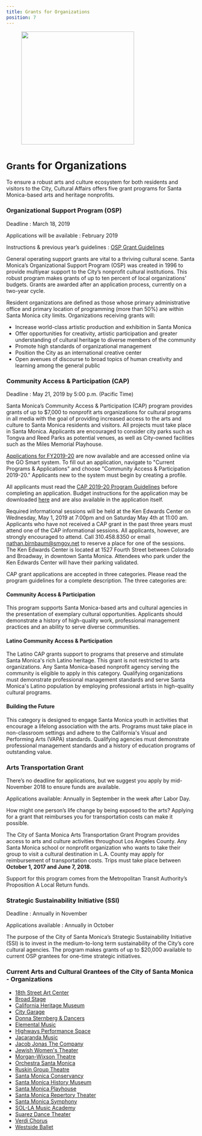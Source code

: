 ```yaml
---
title: Grants for Organizations
position: 7
---
```


<figure>
  <img src="https://static-artsamo.digitalservice.la/uploads/coast-samba.jpg" height="300" alt="" />
</figure>


<small>Grants</small> for Organizations
===============================

To ensure a robust arts and culture ecosystem for both residents and visitors to the City, Cultural Affairs offers five grant programs for Santa Monica-based arts and heritage nonprofits.

### Organizational Support Program (OSP)

Deadline
: March 18, 2019

Applications will be available
: February 2019

Instructions & previous year’s guidelines
: [OSP Grant Guidelines](https://www.smgov.net/uploadedFiles/Portals/Culture/Grants/Organization_Support_Grant_Program/Guidelines%20OSP%202019-21%20final.pdf)

General operating support grants are vital to a thriving cultural scene. Santa Monica’s Organizational Support Program (OSP) was created in 1996 to provide multiyear support to the City’s nonprofit cultural institutions. This robust program makes grants of up to ten percent of local organizations’ budgets. Grants are awarded after an application process, currently on a two-year cycle.

Resident organizations are defined as those whose primary administrative office and primary location of programming (more than 50%) are within Santa Monica city limits. Organizations receiving grants will:

*   Increase world-class artistic production and exhibition in Santa Monica
*   Offer opportunities for creativity, artistic participation and greater understanding of cultural heritage to diverse members of the community
*   Promote high standards of organizational management
*   Position the City as an international creative center
*   Open avenues of discourse to broad topics of human creativity and learning among the general public

### Community Access & Participation (CAP)

Deadline
: May 21, 2019 by 5:00 p.m. (Pacific Time)

Santa Monica’s Community Access & Participation (CAP) program provides grants of up to $7,000 to nonprofit arts organizations for cultural programs in all media with the goal of providing increased access to the arts and culture to Santa Monica residents and visitors. All projects must take place in Santa Monica. Applicants are encouraged to consider city parks such as Tongva and Reed Parks as potential venues, as well as City-owned facilities such as the Miles Memorial Playhouse. 

[Applications for FY2019-20](https://smcad.gosmart.org/) are now available and are accessed online via the GO Smart system. To fill out an application, navigate to "Current Programs & Applications" and choose "Community Access & Participation 2019-20." Applicants new to the system must begin by creating a profile.

All applicants must read the [CAP 2019-20 Program Guidelines](https://www.smgov.net/uploadedFiles/Portals/Culture/Grants/CAP_Grant_Program/CAP%20Guidelines%202019-20%20final.pdf) before completing an application. Budget instructions for the application may be downloaded [here](https://www.smgov.net/uploadedFiles/Portals/Culture/Grants/CAP_Grant_Program/Budget%20Instructions%20-%20CAP.doc) and are also available in the application itself.

Required informational sessions will be held at the Ken Edwards Center on Wednesday, May 1, 2019 at 7:00pm and on Saturday May 4th at 11:00 am. Applicants who have not received a CAP grant in the past three years must attend one of the CAP informational sessions. All applicants, however, are strongly encouraged to attend. Call 310.458.8350 or email [nathan.birnbaum@smgov.net](mailto:nathan.birnbaum@smgov.net) to reserve a place for one of the sessions. The Ken Edwards Center is located at 1527 Fourth Street between Colorado and Broadway, in downtown Santa Monica. Attendees who park under the Ken Edwards Center will have their parking validated.

CAP grant applications are accepted in three categories. Please read the program guidelines for a complete description. The three categories are:

#### Community Access & Participation

This program supports Santa Monica-based arts and cultural agencies in the presentation of exemplary cultural opportunities. Applicants should demonstrate a history of high-quality work, professional management practices and an ability to serve diverse communities.

#### Latino Community Access & Participation

The Latino CAP grants support to programs that preserve and stimulate Santa Monica's rich Latino heritage. This grant is not restricted to arts organizations. Any Santa Monica-based nonprofit agency serving the community is eligible to apply in this category. Qualifying organizations must demonstrate professional management standards and serve Santa Monica's Latino population by employing professional artists in high-quality cultural programs.

#### Building the Future

This category is designed to engage Santa Monica youth in activities that encourage a lifelong association with the arts. Programs must take place in non-classroom settings and adhere to the California's Visual and Performing Arts (VAPA) standards. Qualifying agencies must demonstrate professional management standards and a history of education programs of outstanding value.


### Arts Transportation Grant 

There’s no deadline for applications, but we suggest you apply by mid-November 2018 to ensure funds are available.

Applications available: Annually in September in the week after Labor Day.

How might one person’s life change by being exposed to the arts? Applying for a grant that reimburses you for transportation costs can make it possible.

The City of Santa Monica Arts Transportation Grant Program provides access to arts and culture activities throughout Los Angeles County. Any Santa Monica school or nonprofit organization who wants to take their group to visit a cultural destination in L.A. County may apply for reimbursement of transportation costs. Trips must take place between **October 1, 2017 and June 7, 2018.** 

Support for this program comes from the Metropolitan Transit Authority’s Proposition A Local Return funds.

### Strategic Sustainability Initiative (SSI)

Deadline
: Annually in November

Applications available
: Annually in October

The purpose of the City of Santa Monica’s Strategic Sustainability Initiative (SSI) is to invest in the medium-to-long term sustainability of the City’s core cultural agencies. The program makes grants of up to $20,000 available to current OSP grantees for one-time strategic initiatives. 

### Current Arts and Cultural Grantees of the City of Santa Monica - Organizations

*   [18th Street Art Center](https://18thstreet.org/)
*   [Broad Stage](http://thebroadstage.org/)
*   [California Heritage Museum](https://www.californiaheritagemuseum.org/)
*   [City Garage](https://citygarage.org/)
*   [Donna Sternberg & Dancers](http://dsdancers.com/)
*   [Elemental Music](https://www.elementalmusic.org/)
*   [Highways Performance Space](https://highwaysperformance.org/)
*   [Jacaranda Music](https://www.jacarandamusic.org/)
*   [Jacob Jonas The Company](http://jacobjonas.com/)
*   [Jewish Women's Theater](https://www.jewishwomenstheatre.org/)
*   [Morgan-Wixson Theatre](https://www.morgan-wixson.org/)
*   [Orchestra Santa Monica](https://orchestrasantamonica.org/)
*   [Ruskin Group Theatre](https://www.ruskingrouptheatre.com/)
*   [Santa Monica Conservancy](http://www.smconservancy.org/)
*   [Santa Monica History Museum](https://santamonicahistory.org/)
*   [Santa Monica Playhouse](https://www.santamonicaplayhouse.com/)
*   [Santa Monica Repertory Theater](http://www.smsymphony.org/)
*   [Santa Monica Symphony](http://www.smsymphony.org/)
*   [SOL-LA Music Academy](https://sollamusicacademy.org/)
*   [Suarez Dance Theater](http://www.suarezdance.org/)
*   [Verdi Chorus](http://www.verdichorus.org/)
*   [Westside Ballet](https://westsideballet.com/)
